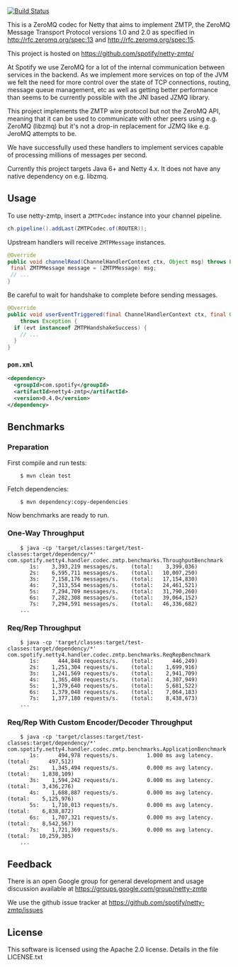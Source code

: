 [![Build Status](https://travis-ci.org/spotify/netty-zmtp.png?branch=master)](https://travis-ci.org/spotify/netty-zmtp)

This is a ZeroMQ codec for Netty that aims to implement ZMTP, the ZeroMQ
Message Transport Protocol versions 1.0 and 2.0 as specified in
http://rfc.zeromq.org/spec:13 and http://rfc.zeromq.org/spec:15.

This project is hosted on https://github.com/spotify/netty-zmtp/

At Spotify we use ZeroMQ for a lot of the internal communication between
services in the backend. As we implement more services on top of the JVM we
felt the need for more control over the state of TCP connections, routing,
message queue management, etc as well as getting better performance than seems
to be currently possible with the JNI based JZMQ library.

This project implements the ZMTP wire protocol but not the ZeroMQ API, meaning
that it can be used to communicate with other peers using e.g. ZeroMQ (libzmq)
but it's not a drop-in replacement for JZMQ like e.g. JeroMQ attempts to be.

We have successfully used these handlers to implement services capable of
processing millions of messages per second.

Currently this project targets Java 6+ and Netty 4.x. It does not have any
native dependency on e.g. libzmq.

## Usage

To use netty-zmtp, insert a `ZMTPCodec` instance into your channel pipeline.

```java
ch.pipeline().addLast(ZMTPCodec.of(ROUTER));
```

Upstream handlers will receive `ZMTPMessage` instances.

```java
@Override
public void channelRead(ChannelHandlerContext ctx, Object msg) throws Exception {
 final ZMTPMessage message = (ZMTPMessage) msg;
 // ...
}
```

Be careful to wait for handshake to complete before sending messages.

```java
@Override
public void userEventTriggered(final ChannelHandlerContext ctx, final Object evt)
    throws Exception {
  if (evt instanceof ZMTPHandshakeSuccess) {
    // ...
  }
}
```

### `pom.xml`

```xml
<dependency>
  <groupId>com.spotify</groupId>
  <artifactId>netty4-zmtp</artifactId>
  <version>0.4.0</version>
</dependency>
```

## Benchmarks

### Preparation

First compile and run tests:

        $ mvn clean test

Fetch dependencies:

        $ mvn dependency:copy-dependencies

Now benchmarks are ready to run.

### One-Way Throughput

        $ java -cp 'target/classes:target/test-classes:target/dependency/*' com.spotify.netty4.handler.codec.zmtp.benchmarks.ThroughputBenchmark
           1s:    3,393,219 messages/s.    (total:    3,399,036)
           2s:    6,595,711 messages/s.    (total:   10,007,250)
           3s:    7,158,176 messages/s.    (total:   17,154,830)
           4s:    7,313,554 messages/s.    (total:   24,461,521)
           5s:    7,294,709 messages/s.    (total:   31,790,260)
           6s:    7,282,308 messages/s.    (total:   39,064,152)
           7s:    7,294,591 messages/s.    (total:   46,336,682)
        ...


### Req/Rep Throughput

        $ java -cp 'target/classes:target/test-classes:target/dependency/*' com.spotify.netty4.handler.codec.zmtp.benchmarks.ReqRepBenchmark
           1s:      444,848 requests/s.    (total:      446,249)
           2s:    1,251,304 requests/s.    (total:    1,699,916)
           3s:    1,241,569 requests/s.    (total:    2,941,709)
           4s:    1,365,408 requests/s.    (total:    4,307,949)
           5s:    1,379,640 requests/s.    (total:    5,681,522)
           6s:    1,379,048 requests/s.    (total:    7,064,183)
           7s:    1,377,180 requests/s.    (total:    8,438,673)
        ...


### Req/Rep With Custom Encoder/Decoder Throughput

        $ java -cp 'target/classes:target/test-classes:target/dependency/*' com.spotify.netty4.handler.codec.zmtp.benchmarks.ApplicationBenchmark
           1s:      494,978 requests/s.         1.000 ms avg latency.    (total:      497,512)
           2s:    1,345,494 requests/s.         0.000 ms avg latency.    (total:    1,838,109)
           3s:    1,594,242 requests/s.         0.000 ms avg latency.    (total:    3,436,276)
           4s:    1,688,887 requests/s.         0.000 ms avg latency.    (total:    5,125,976)
           5s:    1,710,013 requests/s.         0.000 ms avg latency.    (total:    6,838,872)
           6s:    1,707,321 requests/s.         0.000 ms avg latency.    (total:    8,542,567)
           7s:    1,721,369 requests/s.         0.000 ms avg latency.    (total:   10,259,305)
        ...


## Feedback

There is an open Google group for general development and usage discussion
available at https://groups.google.com/group/netty-zmtp

We use the github issue tracker at https://github.com/spotify/netty-zmtp/issues

## License

This software is licensed using the Apache 2.0 license. Details in the file
LICENSE.txt
